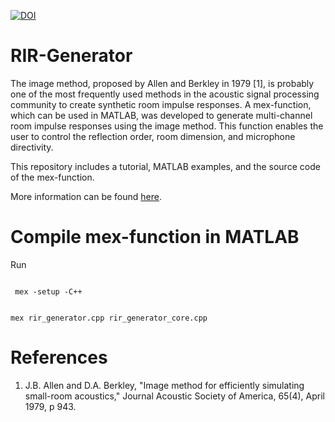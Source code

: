 [![DOI](https://zenodo.org/badge/55851714.svg)](https://zenodo.org/badge/latestdoi/55851714)

# RIR-Generator

The image method, proposed by Allen and Berkley in 1979 [1], is probably one of the most frequently used methods in the acoustic signal processing community to create synthetic room impulse responses. 
A mex-function, which can be used in MATLAB, was developed to generate multi-channel room impulse responses using the image method. 
This function enables the user to control the reflection order, room dimension, and microphone directivity. 

This repository includes a tutorial, MATLAB examples, and the source code of the mex-function.

More information can be found [here](https://www.audiolabs-erlangen.de/fau/professor/habets/software/rir-generator).

# Compile mex-function in MATLAB

Run

<code>
 mex -setup -C++
  
 mex rir_generator.cpp rir_generator_core.cpp
</code>

# References

1. J.B. Allen and D.A. Berkley, "Image method for efficiently simulating small-room acoustics," Journal Acoustic Society of America, 65(4), April 1979, p 943.
